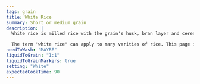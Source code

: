 ```yaml
---
tags: grain
title: White Rice
summary: Short or medium grain
description: |
  White rice is milled rice with the grain's husk, bran layer and cereal germ removed.

  The term "white rice" can apply to many varities of rice. This page is specifically for cooking short/medium grain white rice.
needToWash: "MAYBE"
liquidToGrain: "1:1"
liquidToGrainMarkers: true
setting: "White"
expectedCookTime: 90
---
```

